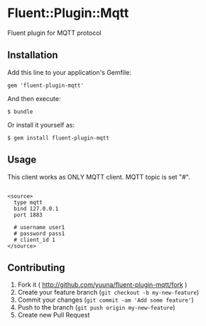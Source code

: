 # Fluent::Plugin::Mqtt

Fluent plugin for MQTT protocol

## Installation

Add this line to your application's Gemfile:

    gem 'fluent-plugin-mqtt'

And then execute:

    $ bundle

Or install it yourself as:

    $ gem install fluent-plugin-mqtt

## Usage

This client works as ONLY MQTT client.
MQTT topic is set "#".

```

<source>
  type mqtt
  bind 127.0.0.1
  port 1883

  # username user1
  # password pass1
  # client_id 1
</source>

```

## Contributing

1. Fork it ( http://github.com/yuuna/fluent-plugin-mqtt/fork )
2. Create your feature branch (`git checkout -b my-new-feature`)
3. Commit your changes (`git commit -am 'Add some feature'`)
4. Push to the branch (`git push origin my-new-feature`)
5. Create new Pull Request

